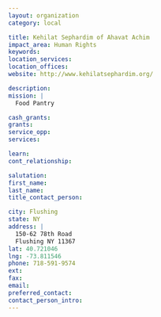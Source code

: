 ```yaml
---
layout: organization
category: local

title: Kehilat Sephardim of Ahavat Achim
impact_area: Human Rights
keywords: 
location_services: 
location_offices: 
website: http://www.kehilatsephardim.org/

description: 
mission: |
  Food Pantry

cash_grants: 
grants: 
service_opp: 
services: 

learn: 
cont_relationship: 

salutation: 
first_name: 
last_name: 
title_contact_person: 

city: Flushing
state: NY
address: |
  150-62 78th Road  
  Flushing NY 11367
lat: 40.721046
lng: -73.811546
phone: 718-591-9574
ext: 
fax: 
email: 
preferred_contact: 
contact_person_intro: 
---
```

